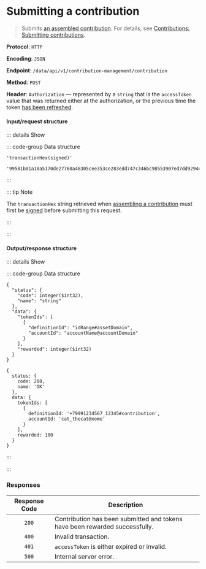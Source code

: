# Submitting a contribution

> Submits [an assembled contribution](assembling-a-contribution.md).
> For details, see [Contributions: Submitting contributions](../../overview/contributions.md#submitting-contributions).

**Protocol**: `HTTP`

**Encoding**: `JSON`

**Endpoint**: `/data/api/v1/contribution-management/contribution`

**Method**: `POST`

**Header**: `Authorization` — represented by a `string` that is the `accessToken` value that was returned either at the authorization, or the previous time the token [has been refreshed](../auth-controller/refreshing-authentication-tokens.md).

#### Input/request structure

::: details Show

::: code-group Data structure

```json5 [Structure]
'transactionHex(signed)'
```

```json5 [Example]
'99581b01a18a5170de27760a48305cee353ce283edd747c346bc98553907ed7dd929441bdefa28a58dd34102471806ac7812e950b27ad27dc074cc1e93bc6b80e10fd6fbb63eee0784e728e2023342dbbb42bbae9fafbe68072e6bc44acf6e9b558285667ca3aec300251cbc2096fec857c493ef8c634a64319af88202bc3f12'
```

:::

::: tip Note

The `transactionHex` string retrieved when [assembling a contribution](assembling-a-contribution.md) must first be [signed](../../tutorials-api/signing-transactions.md) before submitting this request.

:::

:::

#### Output/response structure

::: details Show

::: code-group Data structure

```json5 [Structure]
{
  "status": {
    "code": integer($int32),
    "name": "string"
  },
  "data": {
    "tokenIds": [
      {
        "definitionId": "idRange#assetDomain",
        "accountId": "accountName@accountDomain"
      }
    ],
    "rewarded": integer($int32)
  }
}
```

```json5 [Example]
{
  status: {
    code: 200,
    name: 'OK'
  },
  data: {
    tokenIds: [
      {
        definitionId: '+79991234567_12345#contribution',
        accountId: 'cat_thecat@xome'
      }
    ],
    rewarded: 100
  }
}
```

:::

:::

### Responses

| Response Code | Description |
| :-: | --- |
| `200` | Contribution has been submitted and tokens have been rewarded successfully. |
| `400` | Invalid transaction. |
| `401` | `accessToken` is either expired or invalid. |
| `500` | Internal server error. |
